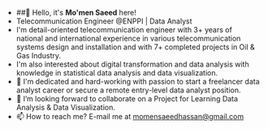 - ##👋 Hello, it's **Mo'men Saeed** here!
- Telecommunication Engineer @ENPPI | Data Analyst
- I'm detail-oriented telecommunication engineer with 3+ years of national and international experience in various telecommunication systems design and installation and with 7+ completed projects in Oil & Gas Industry.
- I'm also interested about digital transformation and data analysis with knowledge in statistical data analysis and data visualization. 
- 👀 I'm dedicated and hard-working with passion to start a freelancer data analyst career or secure a remote entry-level data analyst position.
- 💞️ I’m looking forward to collaborate on a Project for Learning Data Analysis & Data Visualization.
- 📫 How to reach me? E-mail me at momensaeedhassan@gmail.com

<!---
MomenSa3eed/MomenSa3eed is a ✨ special ✨ repository because its `README.md` (this file) appears on your GitHub profile.
You can click the Preview link to take a look at your changes.
--->
